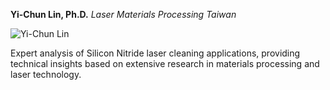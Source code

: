 **Yi-Chun Lin, Ph.D.**
*Laser Materials Processing*
*Taiwan*

![Yi-Chun Lin](/images/author/yi-chun-lin.jpg)

Expert analysis of Silicon Nitride laser cleaning applications, providing technical insights based on extensive research in materials processing and laser technology.